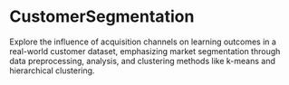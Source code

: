 # CustomerSegmentation
Explore the influence of acquisition channels on learning outcomes in a real-world customer dataset, emphasizing market segmentation through data preprocessing, analysis, and clustering methods like k-means and hierarchical clustering.
